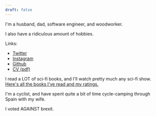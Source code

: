 ```yaml
---
draft: false
---
```


I'm a husband, dad, software engineer, and woodworker.

I also have a ridiculous amount of hobbies.

Links: 

  - [Twitter](https://twitter.com/AndrewVos)
  - [Instagram](https://www.instagram.com/AndrewVos/)
  - [Github](https://github.com/AndrewVos)
  - [CV (pdf)](/cv/AndrewVos.pdf)

I read a LOT of sci-fi books, and I'll watch pretty much any sci-fi show. [Here's all the books I've read and my ratings.](/page/books)

I'm a cyclist, and have spent quite a bit of time cycle-camping through Spain with my wife.

I voted AGAINST brexit.

